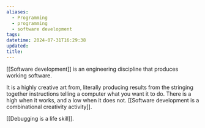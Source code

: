 ```yaml
---
aliases:
  - Programming
  - programming
  - software development
tags: 
datetime: 2024-07-31T16:29:38
updated: 
title: 
---
```

[[Software development]] is an engineering discipline that produces working software. 

It is a highly creative art from, literally producing results from the stringing together instructions telling a computer what you want it to do. There is a high when it works, and a low when it does not. [[Software development is a combinational creativity activity]].

[[Debugging is a life skill]].